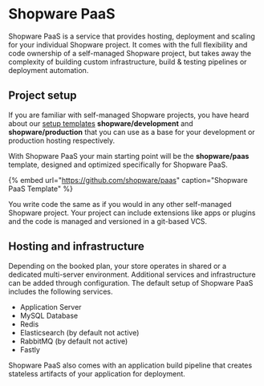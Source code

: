 # Shopware PaaS

Shopware PaaS is a service that provides hosting, deployment and scaling for your individual Shopware project.
It comes with the full flexibility and code ownership of a self-managed Shopware project, but takes away the complexity of building custom infrastructure, build & testing pipelines or deployment automation.

## Project setup

If you are familiar with self-managed Shopware projects, you have heard about our [setup templates](../guides/installation/overview.md#setup-templates) **shopware/development** and **shopware/production** that you can use as a base for your development or production hosting respectively.

With Shopware PaaS your main starting point will be the **shopware/paas** template, designed and optimized specifically for Shopware PaaS.

{% embed url="https://github.com/shopware/paas" caption="Shopware PaaS Template" %}

You write code the same as if you would in any other self-managed Shopware project. Your project can include extensions like apps or plugins and the code is managed and versioned in a git-based VCS.

## Hosting and infrastructure

Depending on the booked plan, your store operates in shared or a dedicated multi-server environment. Additional services and infrastructure can be added through configuration.
The default setup of Shopware PaaS includes the following services.

 * Application Server
 * MySQL Database
 * Redis
 * Elasticsearch (by default not active)
 * RabbitMQ (by default not active)
 * Fastly

Shopware PaaS also comes with an application build pipeline that creates stateless artifacts of your application for deployment.